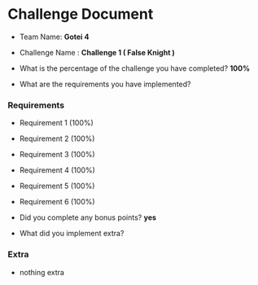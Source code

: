 # Challenge Document

- Team Name: **Gotei 4**
- Challenge Name : **Challenge 1 ( False Knight )**

- What is the percentage of the challenge you have completed? **100%**

- What are the requirements you have implemented?

### Requirements

- Requirement 1 (100%)
- Requirement 2 (100%)
- Requirement 3 (100%)
- Requirement 4 (100%)
- Requirement 5 (100%)
- Requirement 6 (100%)

- Did you complete any bonus points? **yes**

- What did you implement extra?

### Extra

- nothing extra
